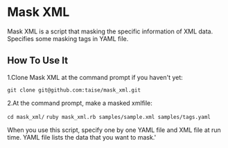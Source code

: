 # Mask XML

Mask XML is a script that masking the specific information of XML data.
Specifies some masking tags in YAML file.

## How To Use It

1.Clone Mask XML at the command prompt if you haven't yet:

`git clone git@github.com:taise/mask_xml.git`

2.At the command prompt, make a masked xmlfile:

`cd mask_xml/`
`ruby mask_xml.rb samples/sample.xml samples/tags.yaml`

  When you use this script, specify one by one YAML file and XML file at run time.
  YAML file lists the data that you want to mask.'

